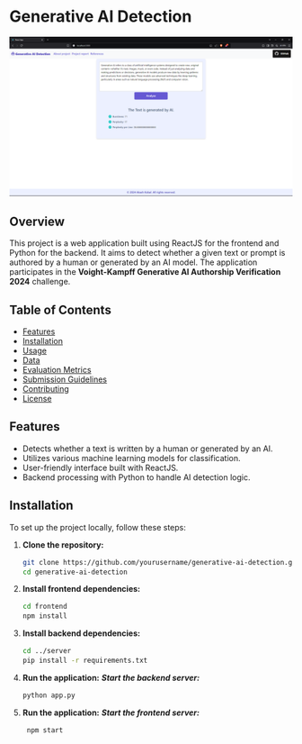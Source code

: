 # Generative AI Detection
![demo image](https://github.com/AkashKobal/Generative-AI-Detection/blob/main/Screenshot%20(366).png)
## Overview

This project is a web application built using ReactJS for the frontend and Python for the backend. It aims to detect whether a given text or prompt is authored by a human or generated by an AI model. The application participates in the **Voight-Kampff Generative AI Authorship Verification 2024** challenge.

## Table of Contents

- [Features](#features)
- [Installation](#installation)
- [Usage](#usage)
- [Data](#data)
- [Evaluation Metrics](#evaluation-metrics)
- [Submission Guidelines](#submission-guidelines)
- [Contributing](#contributing)
- [License](#license)

## Features

- Detects whether a text is written by a human or generated by an AI.
- Utilizes various machine learning models for classification.
- User-friendly interface built with ReactJS.
- Backend processing with Python to handle AI detection logic.

## Installation

To set up the project locally, follow these steps:

1. **Clone the repository:**
   ```bash
   git clone https://github.com/yourusername/generative-ai-detection.git
   cd generative-ai-detection
   ```

2. **Install frontend dependencies:**
   ```bash
   cd frontend
   npm install
   ```
3. **Install backend dependencies:**
    ```bash
   cd ../server
   pip install -r requirements.txt
    ```

5. **Run the application:**
   ***Start the backend server:***
   ```bash
   python app.py
   ```


7. **Run the application:**
  ***Start the frontend server:***
   ```bash
    npm start
   ```


   

   
